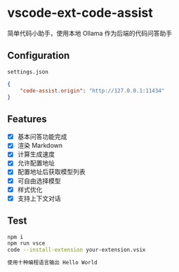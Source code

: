 # vscode-ext-code-assist

简单代码小助手，使用本地 Ollama 作为后端的代码问答助手

## Configuration

`settings.json`

```json
{
    "code-assist.origin": "http://127.0.0.1:11434"
}
```

## Features

- [x] 基本问答功能完成
- [x] 渲染 Markdown
- [x] 计算生成速度
- [x] 允许配置地址
- [x] 配置地址后获取模型列表
- [x] 可自由选择模型 
- [x] 样式优化
- [x] 支持上下文对话

## Test

```bash
npm i
npm run vsce
code --install-extension your-extension.vsix
```

```bash
使用十种编程语言输出 Hello World
```